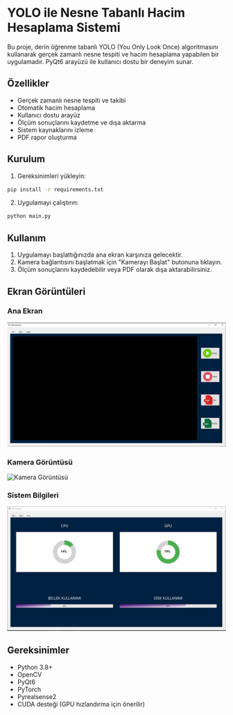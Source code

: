 # YOLO ile Nesne Tabanlı Hacim Hesaplama Sistemi

Bu proje, derin öğrenme tabanlı YOLO (You Only Look Once) algoritmasını kullanarak gerçek zamanlı nesne tespiti ve hacim hesaplama yapabilen bir uygulamadır. PyQt6 arayüzü ile kullanıcı dostu bir deneyim sunar.

## Özellikler

- Gerçek zamanlı nesne tespiti ve takibi
- Otomatik hacim hesaplama
- Kullanıcı dostu arayüz
- Ölçüm sonuçlarını kaydetme ve dışa aktarma
- Sistem kaynaklarını izleme
- PDF rapor oluşturma

## Kurulum

1. Gereksinimleri yükleyin:

```bash
pip install -r requirements.txt
```

2. Uygulamayı çalıştırın:

```bash
python main.py
```

## Kullanım

1. Uygulamayı başlattığınızda ana ekran karşınıza gelecektir.
2. Kamera bağlantısını başlatmak için "Kamerayı Başlat" butonuna tıklayın.
4. Ölçüm sonuçlarını kaydedebilir veya PDF olarak dışa aktarabilirsiniz.

## Ekran Görüntüleri

### Ana Ekran
![Ana Ekran](home.PNG)

### Kamera Görüntüsü
![Kamera Görüntüsü](start.PNG)

### Sistem Bilgileri
![Sistem Bilgileri](system_info.PNG)

## Gereksinimler

- Python 3.8+
- OpenCV
- PyQt6
- PyTorch
- Pyrealsense2
- CUDA desteği (GPU hızlandırma için önerilir)


